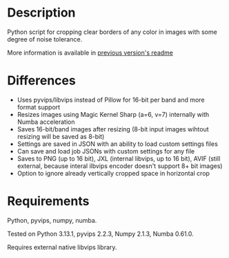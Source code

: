 # Description

Python script for cropping clear borders of any color in images with some degree of noise tolerance.

More information is available in [previous version's readme](https://github.com/WerctFourth/python-border-autocrop)

# Differences

* Uses pyvips/libvips instead of Pillow for 16-bit per band and more format support
* Resizes images using Magic Kernel Sharp (a=6, v=7) internally with Numba acceleration
* Saves 16-bit/band images after resizing (8-bit input images wihtout resizing will be saved as 8-bit)
* Settings are saved in JSON with an ability to load custom settings files
* Can save and load job JSONs with custom settings for any file
* Saves to PNG (up to 16 bit), JXL (internal libvips, up to 16 bit), AVIF (still external, because interal ilbvips encoder doesn't support 8+ bit images)
* Option to ignore already vertically cropped space in horizontal crop

# Requirements
Python, pyvips, numpy, numba. 

Tested on Python 3.13.1, pyvips 2.2.3, Numpy 2.1.3, Numba 0.61.0.

Requires external native libvips library.
